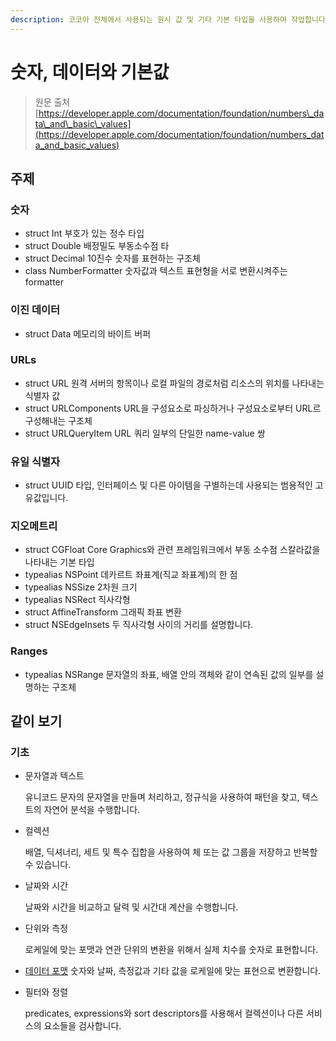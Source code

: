 ```yaml
---
description: 코코아 전체에서 사용되는 원시 값 및 기타 기본 타입을 사용하여 작업합니다.
---
```


# 숫자, 데이터와 기본값

> 원문 출처  
> [https://developer.apple.com/documentation/foundation/numbers\_data\_and\_basic\_values](https://developer.apple.com/documentation/foundation/numbers_data_and_basic_values)

## 주제

### 숫자

* struct Int 부호가 있는 정수 타입
* struct Double 배정밀도 부동소수점 타
* struct Decimal 10진수 숫자를 표현하는 구조체
* class NumberFormatter 숫자값과 텍스트 표현형을 서로 변환시켜주는 formatter

### 이진 데이터

* struct Data 메모리의 바이트 버퍼

### URLs

* struct URL 원격 서버의 항목이나 로컬 파일의 경로처럼 리소스의 위치를 나타내는 식별자 값
* struct URLComponents URL을 구성요소로 파싱하거나 구성요소로부터 URL르 구성해내는 구조체
* struct URLQueryItem URL 쿼리 일부의 단일한 name-value 쌍

### 유일 식별자

* struct UUID 타입, 인터페이스 및 다른 아이템을 구별하는데 사용되는 범용적인 고유값입니다.

### 지오메트리

* struct CGFloat Core Graphics와 관련 프레임워크에서 부동 소수점 스칼라값을 나타내는 기본 타입
* typealias NSPoint 데카르트 좌표계\(직교 좌표계\)의 한 점
* typealias NSSize 2차원 크기
* typealias NSRect 직사각형
* struct AffineTransform 그래픽 좌표 변환
* struct NSEdgeInsets 두 직사각형 사이의 거리를 설명합니다.

### Ranges

* typealias NSRange 문자열의 좌표, 배열 안의 객체와 같이 연속된 값의 일부를 설명하는 구조체

## 같이 보기

### 기초 <a id="fundamentals"></a>

* 문자열과 텍스트

  유니코드 문자의 문자열을 만들며 처리하고, 정규식을 사용하여 패턴을 찾고, 텍스트의 자연어 분석을 수행합니다.

* 컬렉션

  배열, 딕셔너리, 세트 및 특수 집합을 사용하여 체 또는 값 그룹을 저장하고 반복할 수 있습니다.

* 날짜와 시간

  날짜와 시간을 비교하고 달력 및 시간대 계산을 수행합니다.

* 단위와 측정

  로케일에 맞는 포맷과 연관 단위의 변환을 위해서 실제 치수를 숫자로 표현합니다.

* [데이터 포맷](undefined.md) 숫자와 날짜, 측정값과 기타 값을 로케일에 맞는 표현으로 변환합니다.
* 필터와 정렬

  predicates, expressions와 sort descriptors를 사용해서 컬렉션이나 다른 서비스의 요소들을 검사합니다.

